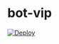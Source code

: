 # bot-vip

[![Deploy](https://www.herokucdn.com/deploy/button.svg)](https://dashboard.heroku.com/new-app?template=https://github.com/maderio/bot-vip-auto)
